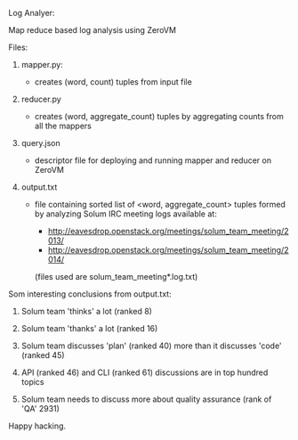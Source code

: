 Log Analyer:

Map reduce based log analysis using ZeroVM


Files:

1) mapper.py:
   - creates (word, count) tuples from input file

2) reducer.py
   - creates (word, aggregate_count) tuples by aggregating
     counts from all the mappers

3) query.json
   - descriptor file for deploying and running mapper and
     reducer on ZeroVM

4) output.txt
   - file containing sorted list of <word, aggregate_count> tuples
     formed by analyzing Solum IRC meeting logs available at:
     - http://eavesdrop.openstack.org/meetings/solum_team_meeting/2013/
     - http://eavesdrop.openstack.org/meetings/solum_team_meeting/2014/

     (files used are solum_team_meeting*.log.txt)


Som interesting conclusions from output.txt:

1) Solum team 'thinks' a lot (ranked 8)

2) Solum team 'thanks' a lot (ranked 16)

3) Solum team discusses 'plan' (ranked 40) more than it discusses 'code' (ranked 45)

4) API (ranked 46) and CLI (ranked 61) discussions are in top hundred topics

5) Solum team needs to discuss more about quality assurance (rank of 'QA' 2931)


Happy hacking.